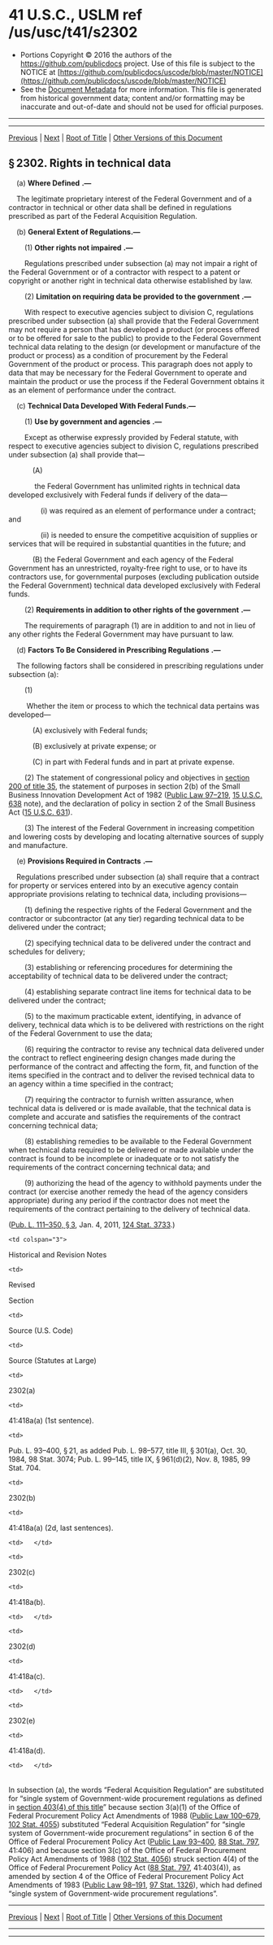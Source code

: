 ---
---

# 41 U.S.C., USLM ref /us/usc/t41/s2302

* Portions Copyright © 2016 the authors of the https://github.com/publicdocs project.
  Use of this file is subject to the NOTICE at [https://github.com/publicdocs/uscode/blob/master/NOTICE](https://github.com/publicdocs/uscode/blob/master/NOTICE)
* See the [Document Metadata](././../../../../../..//README.md) for more information.
  This file is generated from historical government data; content and/or formatting may be inaccurate and out-of-date and should not be used for official purposes.

----------
----------

[Previous](./../../../../../..//us/usc/t41/stI/dB/ch23/m__us_usc_t41_s2301.md) | [Next](./../../../../../..//us/usc/t41/stI/dB/ch23/m__us_usc_t41_s2303.md) | [Root of Title](./../../../../../../) | [Other Versions of this Document](https://publicdocs.github.io/go/links?ns=uslm&ref=%2Fus%2Fusc%2Ft41%2Fs2302)

## § 2302. Rights in technical data

    (a)  __Where Defined__  __.—__ 

    The legitimate proprietary interest of the Federal Government and of a contractor in technical or other data shall be defined in regulations prescribed as part of the Federal Acquisition Regulation.

    (b) __General Extent of Regulations.—__ 

        (1)  __Other rights not impaired__  __.—__ 

        Regulations prescribed under subsection (a) may not impair a right of the Federal Government or of a contractor with respect to a patent or copyright or another right in technical data otherwise established by law.

        (2)  __Limitation on requiring data be provided to the government__  __.—__ 

        With respect to executive agencies subject to division C, regulations prescribed under subsection (a) shall provide that the Federal Government may not require a person that has developed a product (or process offered or to be offered for sale to the public) to provide to the Federal Government technical data relating to the design (or development or manufacture of the product or process) as a condition of procurement by the Federal Government of the product or process. This paragraph does not apply to data that may be necessary for the Federal Government to operate and maintain the product or use the process if the Federal Government obtains it as an element of performance under the contract.

    (c) __Technical Data Developed With Federal Funds.—__ 

        (1)  __Use by government and agencies__  __.—__ 

        Except as otherwise expressly provided by Federal statute, with respect to executive agencies subject to division C, regulations prescribed under subsection (a) shall provide that—

            (A)

             the Federal Government has unlimited rights in technical data developed exclusively with Federal funds if delivery of the data—

                (i) was required as an element of performance under a contract; and

                (ii) is needed to ensure the competitive acquisition of supplies or services that will be required in substantial quantities in the future; and

            (B) the Federal Government and each agency of the Federal Government has an unrestricted, royalty-free right to use, or to have its contractors use, for governmental purposes (excluding publication outside the Federal Government) technical data developed exclusively with Federal funds.

        (2)  __Requirements in addition to other rights of the government__  __.—__ 

        The requirements of paragraph (1) are in addition to and not in lieu of any other rights the Federal Government may have pursuant to law.

    (d)  __Factors To Be Considered in Prescribing Regulations__  __.—__ 

    The following factors shall be considered in prescribing regulations under subsection (a):

        (1)

         Whether the item or process to which the technical data pertains was developed—

            (A) exclusively with Federal funds;

            (B) exclusively at private expense; or

            (C) in part with Federal funds and in part at private expense.

        (2) The statement of congressional policy and objectives in [section 200 of title 35][/us/usc/t35/s200], the statement of purposes in section 2(b) of the Small Business Innovation Development Act of 1982 ([Public Law 97–219][/us/pl/97/219], [15 U.S.C. 638][/us/usc/t15/s638] note), and the declaration of policy in section 2 of the Small Business Act ([15 U.S.C. 631][/us/usc/t15/s631]).

        (3) The interest of the Federal Government in increasing competition and lowering costs by developing and locating alternative sources of supply and manufacture.

    (e)  __Provisions Required in Contracts__  __.—__ 

    Regulations prescribed under subsection (a) shall require that a contract for property or services entered into by an executive agency contain appropriate provisions relating to technical data, including provisions—

        (1) defining the respective rights of the Federal Government and the contractor or subcontractor (at any tier) regarding technical data to be delivered under the contract;

        (2) specifying technical data to be delivered under the contract and schedules for delivery;

        (3) establishing or referencing procedures for determining the acceptability of technical data to be delivered under the contract;

        (4) establishing separate contract line items for technical data to be delivered under the contract;

        (5) to the maximum practicable extent, identifying, in advance of delivery, technical data which is to be delivered with restrictions on the right of the Federal Government to use the data;

        (6) requiring the contractor to revise any technical data delivered under the contract to reflect engineering design changes made during the performance of the contract and affecting the form, fit, and function of the items specified in the contract and to deliver the revised technical data to an agency within a time specified in the contract;

        (7) requiring the contractor to furnish written assurance, when technical data is delivered or is made available, that the technical data is complete and accurate and satisfies the requirements of the contract concerning technical data;

        (8) establishing remedies to be available to the Federal Government when technical data required to be delivered or made available under the contract is found to be incomplete or inadequate or to not satisfy the requirements of the contract concerning technical data; and

        (9) authorizing the head of the agency to withhold payments under the contract (or exercise another remedy the head of the agency considers appropriate) during any period if the contractor does not meet the requirements of the contract pertaining to the delivery of technical data.

([Pub. L. 111–350, § 3][/us/pl/111/350/s3], Jan. 4, 2011, [124 Stat. 3733][/us/stat/124/3733].)

<table>

  <tr>

    <td colspan="3"> 

Historical and Revision Notes  </td>

  </tr>

  <tr>

    <td> 

Revised

Section  </td>

    <td> 

Source (U.S. Code)  </td>

    <td> 

Source (Statutes at Large)  </td>

  </tr>

  <tr>

    <td> 

2302(a)  </td>

    <td> 

41:418a(a) (1st sentence).  </td>

    <td> 

Pub. L. 93–400, § 21, as added Pub. L. 98–577, title III, § 301(a), Oct. 30, 1984, 98 Stat. 3074; Pub. L. 99–145, title IX, § 961(d)(2), Nov. 8, 1985, 99 Stat. 704.  </td>

  </tr>

  <tr>

    <td> 

2302(b)  </td>

    <td> 

41:418a(a) (2d, last sentences).  </td>

    <td>   </td>

  </tr>

  <tr>

    <td> 

2302(c)  </td>

    <td> 

41:418a(b).  </td>

    <td>   </td>

  </tr>

  <tr>

    <td> 

2302(d)  </td>

    <td> 

41:418a(c).  </td>

    <td>   </td>

  </tr>

  <tr>

    <td> 

2302(e)  </td>

    <td> 

41:418a(d).  </td>

    <td>   </td>

  </tr>

</table>

In subsection (a), the words “Federal Acquisition Regulation” are substituted for “single system of Government-wide procurement regulations as defined in [section 403(4) of this title][/us/usc/t41/s403/4]” because section 3(a)(1) of the Office of Federal Procurement Policy Act Amendments of 1988 ([Public Law 100–679][/us/pl/100/679], [102 Stat. 4055][/us/stat/102/4055]) substituted “Federal Acquisition Regulation” for “single system of Government-wide procurement regulations” in section 6 of the Office of Federal Procurement Policy Act ([Public Law 93–400][/us/pl/93/400], [88 Stat. 797][/us/stat/88/797], 41:406) and because section 3(c) of the Office of Federal Procurement Policy Act Amendments of 1988 ([102 Stat. 4056][/us/stat/102/4056]) struck section 4(4) of the Office of Federal Procurement Policy Act ([88 Stat. 797][/us/stat/88/797], 41:403(4)), as amended by section 4 of the Office of Federal Procurement Policy Act Amendments of 1983 ([Public Law 98–191][/us/pl/98/191], [97 Stat. 1326][/us/stat/97/1326]), which had defined “single system of Government-wide procurement regulations”.

----------

[Previous](./../../../../../..//us/usc/t41/stI/dB/ch23/m__us_usc_t41_s2301.md) | [Next](./../../../../../..//us/usc/t41/stI/dB/ch23/m__us_usc_t41_s2303.md) | [Root of Title](./../../../../../../) | [Other Versions of this Document](https://publicdocs.github.io/go/links?ns=uslm&ref=%2Fus%2Fusc%2Ft41%2Fs2302)

----------
----------

[/us/usc/t35/s200]: https://publicdocs.github.io/go/links?ns=uslm&ref=%2Fus%2Fusc%2Ft35%2Fs200
[/us/pl/97/219]: https://publicdocs.github.io/go/links?ns=uslm&ref=%2Fus%2Fpl%2F97%2F219
[/us/usc/t15/s638]: https://publicdocs.github.io/go/links?ns=uslm&ref=%2Fus%2Fusc%2Ft15%2Fs638
[/us/usc/t15/s631]: https://publicdocs.github.io/go/links?ns=uslm&ref=%2Fus%2Fusc%2Ft15%2Fs631
[/us/pl/111/350/s3]: https://publicdocs.github.io/go/links?ns=uslm&ref=%2Fus%2Fpl%2F111%2F350%2Fs3
[/us/stat/124/3733]: https://publicdocs.github.io/go/links?ns=uslm&ref=%2Fus%2Fstat%2F124%2F3733
[/us/usc/t41/s403/4]: https://publicdocs.github.io/go/links?ns=uslm&ref=%2Fus%2Fusc%2Ft41%2Fs403%2F4
[/us/pl/100/679]: https://publicdocs.github.io/go/links?ns=uslm&ref=%2Fus%2Fpl%2F100%2F679
[/us/stat/102/4055]: https://publicdocs.github.io/go/links?ns=uslm&ref=%2Fus%2Fstat%2F102%2F4055
[/us/pl/93/400]: https://publicdocs.github.io/go/links?ns=uslm&ref=%2Fus%2Fpl%2F93%2F400
[/us/stat/88/797]: https://publicdocs.github.io/go/links?ns=uslm&ref=%2Fus%2Fstat%2F88%2F797
[/us/stat/102/4056]: https://publicdocs.github.io/go/links?ns=uslm&ref=%2Fus%2Fstat%2F102%2F4056
[/us/stat/88/797]: https://publicdocs.github.io/go/links?ns=uslm&ref=%2Fus%2Fstat%2F88%2F797
[/us/pl/98/191]: https://publicdocs.github.io/go/links?ns=uslm&ref=%2Fus%2Fpl%2F98%2F191
[/us/stat/97/1326]: https://publicdocs.github.io/go/links?ns=uslm&ref=%2Fus%2Fstat%2F97%2F1326


